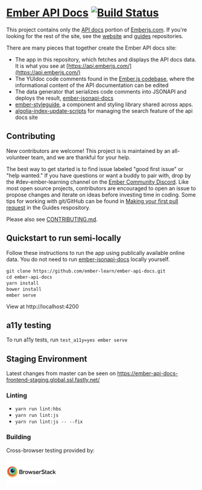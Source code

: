 # [Ember API Docs](https://api.emberjs.com/) [![Build Status](https://travis-ci.org/ember-learn/ember-api-docs.svg?branch=master)](https://travis-ci.org/ember-learn/ember-api-docs)

This project contains only the [API docs](https://api.emberjs.com/) portion of [Emberjs.com](https://emberjs.com/). If you're looking for the rest of the site,
see the [website](https://github.com/ember-learn/ember-website)
and [guides](https://github.com/ember-learn/guides-source) repositories.

There are many pieces that together create the Ember API docs site:
- The app in this repository, which fetches and displays the API docs data. It is what you see at
[https://api.emberjs.com/](https://api.emberjs.com/)
- The YUIdoc code comments found in the
[Ember.js codebase](https://github.com/emberjs/ember.js), where the informational content of the API documentation can be edited
- The data generator that serializes code comments into JSONAPI and
deploys the result,
[ember-jsonapi-docs](https://github.com/ember-learn/ember-jsonapi-docs)
- [ember-styleguide](https://github.com/ember-learn/ember-styleguide),
a component and styling library shared across apps.
- [algolia-index-update-scripts](https://github.com/ember-learn/algolia-index-update-scripts) for managing the search feature of the api docs site

## Contributing

New contributors are welcome! This project is is maintained by an all-volunteer team,
and we are thankful for your help.

The best way to get started is to find issue labeled "good first issue" or "help wanted." If you have questions or want a buddy to pair with, drop by the #dev-ember-learning channel on the
[Ember Community Discord](https://discordapp.com/invite/emberjs).
Like most open source projects, contributors are encouraged to open an issue
to propose changes and iterate on ideas before investing time in coding.
Some tips for working with git/GitHub can be found in
[Making your first pull request](https://github.com/emberjs/guides/blob/master/CONTRIBUTING.md#making-your-first-pull-request) in the Guides respository.

Please also see [CONTRIBUTING.md](CONTRIBUTING.md).

## Quickstart to run semi-locally

Follow these instructions to run the app using publically available online data.
You do not need to run [ember-jsonapi-docs](https://github.com/ember-learn/ember-jsonapi-docs)
locally yourself.

```
git clone https://github.com/ember-learn/ember-api-docs.git
cd ember-api-docs
yarn install
bower install
ember serve
```
View at http://localhost:4200

## a11y testing

To run a11y tests, run `test_a11y=yes ember serve`

## Staging Environment
Latest changes from master can be seen on https://ember-api-docs-frontend-staging.global.ssl.fastly.net/

### Linting

* `yarn run lint:hbs`
* `yarn run lint:js`
* `yarn run lint:js -- --fix`

### Building

Cross-browser testing provided by:

<a href="http://browserstack.com" target="browserstack"><img height="70" src="/public/assets/images/browserstack-logo.png" alt="BrowserStack"></a>

